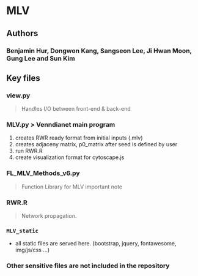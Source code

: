 MLV
======

Authors
--------

### Benjamin Hur, Dongwon Kang, Sangseon Lee, Ji Hwan Moon, Gung Lee and Sun Kim


Key files
--------

### view.py
> Handles I/O between front-end & back-end

### MLV.py > Venndianet main program 

1. creates RWR ready format from initial inputs (.mlv)
2. creates adjaceny matrix, p0_matrix after seed is defined by user
3. run RWR.R
4. create visualization format for cytoscape.js

### FL_MLV_Methods_v6.py
> Function Library for MLV
important note

### RWR.R
> Network propagation.


### ```MLV_static```
- all static files are served here. (bootstrap, jquery, fontawesome, img/js/css ...)


### Other sensitive files are not included in the repository
